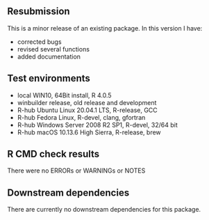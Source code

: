 ## Resubmission
This is a minor release of an existing package. In this version I have:

* corrected bugs
* revised several functions
* added documentation

## Test environments
* local WIN10, 64Bit install, R 4.0.5
* winbuilder release, old release and development
* R-hub Ubuntu Linux 20.04.1 LTS, R-release, GCC
* R-hub Fedora Linux, R-devel, clang, gfortran
* R-hub Windows Server 2008 R2 SP1, R-devel, 32/64 bit
* R-hub macOS 10.13.6 High Sierra, R-release, brew

## R CMD check results
There were no ERRORs or WARNINGs or NOTES

## Downstream dependencies
There are currently no downstream dependencies for this package.
